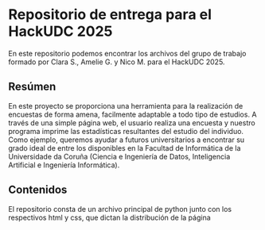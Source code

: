 # Repositorio de entrega para el HackUDC 2025
En este repositorio podemos encontrar los archivos del grupo de trabajo formado por Clara S., Amelie G. y Nico M. para el HackUDC 2025.

## Resúmen
En este proyecto se proporciona una herramienta para la realización de encuestas de forma amena, facilmente adaptable a todo tipo de estudios. A través de una simple página web, el usuario realiza una encuesta y nuestro programa imprime las estadísticas resultantes del estudio del individuo.
Como ejemplo, queremos ayudar a futuros universitarios a encontrar su grado ideal de entre los disponibles en la Facultad de Informática de la Universidade da Coruña (Ciencia e Ingeniería de Datos, Inteligencia Artificial e Ingeniería Informática).

## Contenidos
El repositorio consta de un archivo principal de python junto con los respectivos html y css, que dictan la distribución de la página 
